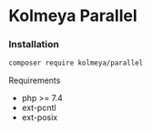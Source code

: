 Kolmeya Parallel
===

### Installation

```bash
composer require kolmeya/parallel
```

Requirements  
+ php >= 7.4
+ ext-pcntl 
+ ext-posix
